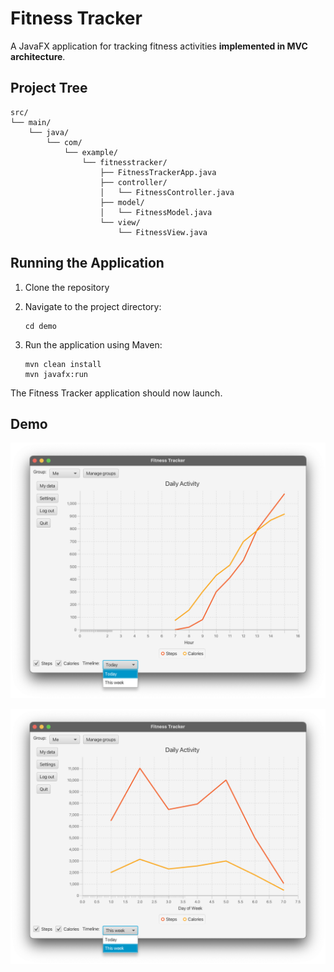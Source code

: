 # Fitness Tracker

A JavaFX application for tracking fitness activities **implemented in MVC architecture**.

## Project Tree
```
src/
└── main/
    └── java/
        └── com/
            └── example/
                └── fitnesstracker/
                    ├── FitnessTrackerApp.java
                    ├── controller/
                    │   └── FitnessController.java
                    ├── model/
                    │   └── FitnessModel.java
                    └── view/
                        └── FitnessView.java
```
## Running the Application

1. Clone the repository

2. Navigate to the project directory:
   ```
   cd demo
   ```

3. Run the application using Maven:
   ```
   mvn clean install
   mvn javafx:run
   ```

The Fitness Tracker application should now launch.

## Demo

![Fitness Tracker Demo](images/CleanShot%202024-09-27%20at%2012.57.25@2x.png)

![Fitness Tracker Demo](images/CleanShot%202024-09-27%20at%2012.57.37@2x.png)